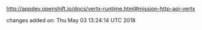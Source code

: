 http://appdev.openshift.io/docs/vertx-runtime.html#mission-http-api-vertx

 
 changes added on: Thu May 03 13:24:14 UTC 2018